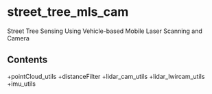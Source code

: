 # street_tree_mls_cam
Street Tree Sensing Using Vehicle-based Mobile Laser Scanning and Camera 

## Contents

  +pointCloud_utils
    +distanceFilter
  +lidar_cam_utils
  +lidar_lwircam_utils
  +imu_utils
